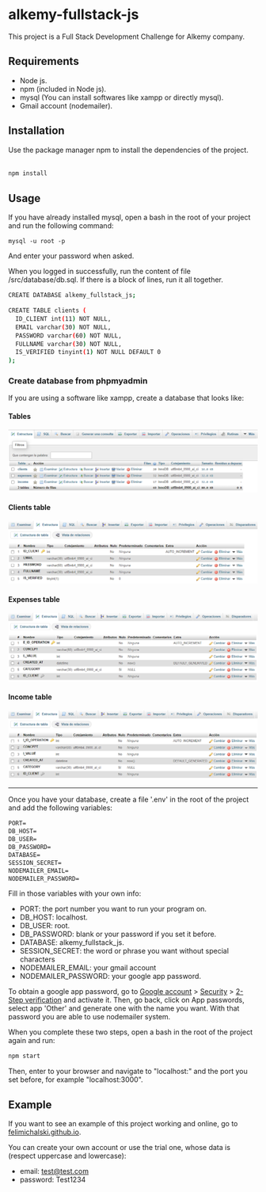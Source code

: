 # alkemy-fullstack-js

This project is a Full Stack Development Challenge for Alkemy company.

## Requirements

- Node js.
- npm (included in Node js).
- mysql (You can install softwares like xampp or directly mysql).
- Gmail account (nodemailer).

## Installation

Use the package manager npm to install the dependencies of the project.

```bash

npm install

```

## Usage

If you have already installed mysql, open a bash in the root of your project and run the following command:

```
mysql -u root -p
```

And enter your password when asked.

When you logged in successfully, run the content of file /src/database/db.sql. If there is a block of lines, run it all together.

```bash
CREATE DATABASE alkemy_fullstack_js;
```

```bash
CREATE TABLE clients (
  ID_CLIENT int(11) NOT NULL,
  EMAIL varchar(30) NOT NULL,
  PASSWORD varchar(60) NOT NULL,
  FULLNAME varchar(30) NOT NULL,
  IS_VERIFIED tinyint(1) NOT NULL DEFAULT 0
);
```

### Create database from phpmyadmin

If you are using a software like xampp, create a database that looks like:

#### Tables

![Tables](/assets/tables.png)

#### Clients table

![Clients table](/assets/clients.png)

#### Expenses table

![Expenses table](/assets/expenses.png)

#### Income table

![Income table](/assets/income.png)

***

Once you have your database, create a file '.env' in the root of the project and add the following variables:

```
PORT=
DB_HOST=
DB_USER=
DB_PASSWORD=
DATABASE=
SESSION_SECRET=
NODEMAILER_EMAIL=
NODEMAILER_PASSWORD=
```

Fill in those variables with your own info:
- PORT: the port number you want to run your program on.
- DB_HOST: localhost.
- DB_USER: root.
- DB_PASSWORD: blank or your password if you set it before.
- DATABASE: alkemy_fullstack_js.
- SESSION_SECRET: the word or phrase you want without special characters
- NODEMAILER_EMAIL: your gmail account
- NODEMAILER_PASSWORD: your google app password.

To obtain a google app password, go to [Google account](https://myaccount.google.com/) > [Security](https://myaccount.google.com/security) > [2-Step verification](https://myaccount.google.com/signinoptions/two-step-verification/enroll-welcome) and activate it.
Then, go back, click on App passwords, select app 'Other' and generate one with the name you want. With that password you are able to use nodemailer system.

When you complete these two steps, open a bash in the root of the project again and run:

```bash
npm start
```

Then, enter to your browser and navigate to "localhost:" and the port you set before, for example "localhost:3000".

## Example

If you want to see an example of this project working and online, go to [felimichalski.github.io](https://felimichalski.github.io/).

You can create your own account or use the trial one, whose data is (respect uppercase and lowercase):
- email: test@test.com
- password: Test1234